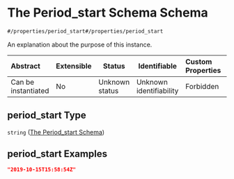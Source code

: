 # The Period_start Schema Schema

```txt
#/properties/period_start#/properties/period_start
```

An explanation about the purpose of this instance.


| Abstract            | Extensible | Status         | Identifiable            | Custom Properties | Additional Properties | Access Restrictions | Defined In                                                                                       |
| :------------------ | ---------- | -------------- | ----------------------- | :---------------- | --------------------- | ------------------- | ------------------------------------------------------------------------------------------------ |
| Can be instantiated | No         | Unknown status | Unknown identifiability | Forbidden         | Allowed               | none                | [policy_transaction.schema.json\*](../out/policy_transaction.schema.json "open original schema") |

## period_start Type

`string` ([The Period_start Schema](policy_transaction-properties-the-period_start-schema.md))

## period_start Examples

```json
"2019-10-15T15:58:54Z"
```
